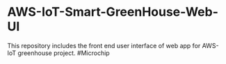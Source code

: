 # AWS-IoT-Smart-GreenHouse-Web-UI
This repository includes the front end user interface of web app for AWS-IoT greenhouse project. #Microchip
